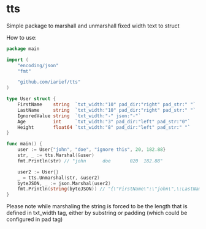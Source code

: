 # tts
Simple package to marshall and unmarshall fixed width text to struct


How to use:

```go
package main

import (
	"encoding/json"
	"fmt"

	"github.com/iarief/tts"
)

type User struct {
	FirstName    string  `txt_width:"10" pad_dir:"right" pad_str:" "`
	LastName     string  `txt_width:"10" pad_dir:"right" pad_str:" "`
	IgnoredValue string  `txt_width:"-" json:"-"`
	Age          int     `txt_width:"3" pad_dir:"left" pad_str:"0"`
	Height       float64 `txt_width:"8" pad_dir:"left" pad_str:" "`
}

func main() {
	user := User{"john", "doe", "ignore this", 20, 182.88}
	str, _ := tts.Marshal(&user)
	fmt.Println(str) // "john      doe       020  182.88"

	user2 := User{}
	_ = tts.Unmarshal(str, &user2)
	byteJSON, _ := json.Marshal(user2)
	fmt.Println(string(byteJSON)) // "{\"FirstName\":\"john\",\:LastName\":\"doe\",\"Age\":20,\"Height\":182.88}"
}
```

Please note while marshaling the string is forced to be the length that is defined in txt_width tag, either by substring or padding (which could be configured in pad tag)
